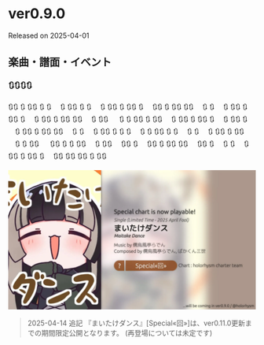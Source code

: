 # ver0.9.0

Released on 2025-04-01

## 楽曲・譜面・イベント

### 🔃🔃🔃🔃

🔃🔃 🔃 🔃🔃 🔃 🔃 　🔃 🔃🔃 🔃 🔃 　🔃 🔃🔃 🔃 🔃🔃 🔃 　🔃🔃 🔃 🔃🔃 🔃🔃 　🔃 🔃 　🔃 🔃🔃 🔃 🔃🔃 🔃 　🔃 🔃🔃 🔃 🔃🔃 🔃🔃 　🔃 🔃🔃 　
🔃 🔃 🔃🔃 🔃 🔃🔃 　🔃 🔃🔃 🔃 🔃🔃 🔃 　🔃 🔃🔃 🔃 　🔃 🔃🔃 🔃 🔃🔃 🔃🔃 　🔃 🔃 　🔃 🔃🔃 🔃 🔃 🔃 　🔃 🔃 🔃🔃 🔃 🔃 　🔃 🔃 　🔃 🔃🔃 🔃 🔃🔃 　🔃 🔃 🔃🔃 　
🔃🔃 🔃 🔃 🔃🔃 　🔃 🔃🔃 　🔃🔃 🔃 　🔃🔃 🔃 🔃🔃 🔃🔃 　🔃🔃 🔃 　🔃 🔃 　🔃 🔃🔃 🔃 🔃🔃 🔃 　🔃🔃 🔃🔃 🔃🔃 🔃 🔃🔃 　

![](/assets/images/update/0-9-0/MaitakeDance_Raden.webp)

> 2025-04-14 追記
> 『まいたけダンス』\[Special«回»\]は、ver0.11.0更新までの期間限定公開となります。
> (再登場については未定です)
